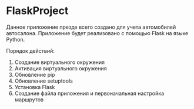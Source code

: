 # FlaskProject

Данное приложение презде всего создано для учета автомобилей автосалона. Приложение 
будет реализовано с помощью Flask на языке Python.

Порядок действий: 

1. Создание виртуального окружения
2. Активация виртуального окружения
3. Обновление pip
4. Обновление setuptools
5. Установка Flask
6. Создание файла приложения и первоначальная настройка маршрутов